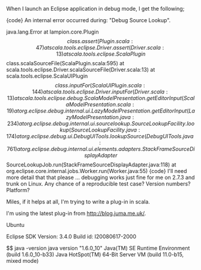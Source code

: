 When I launch an Eclipse application in debug mode, I get the following;

{code}
An internal error occurred during: "Debug Source Lookup".

java.lang.Error
at lampion.core.Plugin$$class.assert(Plugin.scala:47)
at scala.tools.eclipse.Driver.assert(Driver.scala:13)
at scala.tools.eclipse.ScalaPlugin$$class.scalaSourceFile(ScalaPlugin.scala:595)
at scala.tools.eclipse.Driver.scalaSourceFile(Driver.scala:13)
at scala.tools.eclipse.ScalaUIPlugin$$class.inputFor(ScalaUIPlugin.scala:144)
at scala.tools.eclipse.Driver.inputFor(Driver.scala:13)
at scala.tools.eclipse.debug.ScalaModelPresentation.getEditorInput(ScalaModelPresentation.scala:19)
at org.eclipse.debug.internal.ui.LazyModelPresentation.getEditorInput(LazyModelPresentation.java:234)
at org.eclipse.debug.internal.ui.sourcelookup.SourceLookupFacility.lookup(SourceLookupFacility.java:174)
at org.eclipse.debug.ui.DebugUITools.lookupSource(DebugUITools.java:761)
at org.eclipse.debug.internal.ui.elements.adapters.StackFrameSourceDisplayAdapter$$SourceLookupJob.run(StackFrameSourceDisplayAdapter.java:118)
at org.eclipse.core.internal.jobs.Worker.run(Worker.java:55)
{code}
I'll need more detail that that please ... debugging works just fine for me on 2.7.3 and trunk on Linux. Any chance of a reproducible test case? Version numbers? Platform?

Miles, if it helps at all, I'm trying to write a plug-in in scala.

I'm using the latest plug-in from http://blog.juma.me.uk/.   

Ubuntu

Eclipse SDK
Version: 3.4.0
Build id: I20080617-2000

$$ java -version
java version "1.6.0_10"
Java(TM) SE Runtime Environment (build 1.6.0_10-b33)
Java HotSpot(TM) 64-Bit Server VM (build 11.0-b15, mixed mode)
